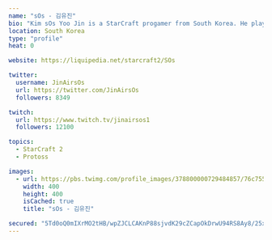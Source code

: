 ```yaml
---
name: "sOs - 김유진"
bio: "Kim sOs Yoo Jin is a StarCraft progamer from South Korea. He plays Protoss for team Jin Air Green Wings."
location: South Korea
type: "profile"
heat: 0

website: https://liquipedia.net/starcraft2/SOs

twitter:
  username: JinAirsOs
  url: https://twitter.com/JinAirsOs
  followers: 8349

twitch:
  url: https://www.twitch.tv/jinairsos1
  followers: 12100

topics:
  - StarCraft 2
  - Protoss

images:
  - url: https://pbs.twimg.com/profile_images/378800000729484857/76c755e682db3d861100811bbc787ab3_400x400.jpeg
    width: 400
    height: 400
    isCached: true
    title: "sOs - 김유진"

secured: "5Td0oQ0mIXrMO2tHB/wpZJCLCAKnP88sjvdK29cZCapOkDrwU94RS8Ay8/25xOIA363vpR6XfThas0EwaGnMcZ4Awq2vPu5KtZWI2o3/bpdFa55jf67a/7UNRY8JdoEP2Nvr0w3wGTU6/caWuFV9a/pcQj7LSVgf8emQ4BONGSnCUK56ymAxI8vIhI7c8X580yoJMvZrHHzxizYuib4vyPonvvJzlp3Epj5Gw/cmznsiQ6AXFWeYDVcHO/pG0MJteCwvNHR5xjzcY6p9TqHnPd5kJE60sXdsmwoWIdSM5s5tYu3VkMN0CuL8PrEGcSq3oOPdO0QwgJXrWTw8GxTA/ioGDZlv78xHT51c0iRjDN2R5sa6CUd7N67+LtDF2FeN9H0zgzdBuRpcomgRVnsEd8HABdfO0RSPX6G6jlffamQ=;o4WBB0+l/Oijade2u2GILw=="
---
```



